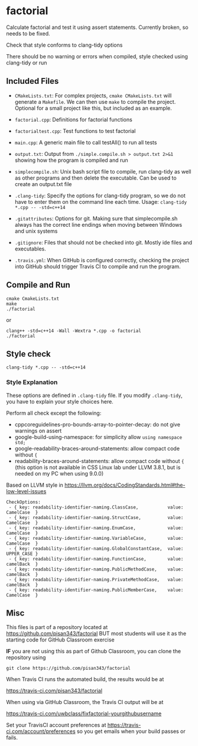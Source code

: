 # factorial

Calculate factorial and test it using assert statements. Currently
broken, so needs to be fixed.

Check that style conforms to clang-tidy options

There should be no warning or errors when compiled, 
style checked using clang-tidy or run

## Included Files

- `CMakeLists.txt`: For complex projects, `cmake CMakeLists.txt` will
  generate a `Makefile`. We can then use `make` to compile the
  project. Optional for a small project like this, but included as an
  example.

- `factorial.cpp`: Definitions for factorial functions

- `factorialtest.cpp`: Test functions to test factorial

- `main.cpp`: A generic main file to call testAll() to run all tests

- `output.txt`: Output from `./simple.compile.sh > output.txt 2>&1`
showing how the program is compiled and run

- `simplecompile.sh`: Unix bash script file to compile, run clang-tidy
  as well as other programs and then delete the executable. Can be
  used to create an output.txt file

- `.clang-tidy`: Specify the options for clang-tidy program, so we do
  not have to enter them on the command line each time.
  Usage: `clang-tidy *.cpp -- -std=c++14`

- `.gitattributes`: Options for git. Making sure that simplecompile.sh
  always has the correct line endings when moving between Windows and
  unix systems

- `.gitignore`: Files that should not be checked into git. Mostly ide
  files and executables.

- `.travis.yml`: When GitHub is configured correctly, checking the
  project into GitHub should trigger Travis CI to compile and run the
  program.

## Compile and Run

```
cmake CmakeLists.txt
make
./factorial
```

or

```
clang++ -std=c++14 -Wall -Wextra *.cpp -o factorial
./factorial
```

## Style check

```
clang-tidy *.cpp -- -std=c++14
```

### Style Explanation
These options are defined in `.clang-tidy` file. If you modify `.clang-tidy`, 
you have to explain your style choices here.

Perform all check except the following:

- cppcoreguidelines-pro-bounds-array-to-pointer-decay: do not give warnings on assert
- google-build-using-namespace: for simplicity allow `using namespace std;`
- google-readability-braces-around-statements: allow compact code without `{`
- readability-braces-around-statements: allow compact code without `{` (this option
is not available in CSS Linux lab under LLVM 3.8.1, but is needed on my PC when using
9.0.0)

Based on LLVM style in https://llvm.org/docs/CodingStandards.html#the-low-level-issues

```
CheckOptions:
 - { key: readability-identifier-naming.ClassCase,           value: CamelCase  }
 - { key: readability-identifier-naming.StructCase,          value: CamelCase  }
 - { key: readability-identifier-naming.EnumCase,            value: CamelCase  }
 - { key: readability-identifier-naming.VariableCase,        value: CamelCase  }
 - { key: readability-identifier-naming.GlobalConstantCase,  value: UPPER_CASE }
 - { key: readability-identifier-naming.FunctionCase,        value: camelBack  }
 - { key: readability-identifier-naming.PublicMethodCase,    value: camelBack  }
 - { key: readability-identifier-naming.PrivateMethodCase,   value: camelBack  }
 - { key: readability-identifier-naming.PublicMemberCase,    value: CamelCase  } 
```

## Misc

This files is part of a repository located at
https://github.com/pisan343/factorial BUT most students will use it as
the starting code for GitHub Classroom exercise

**IF** you are not using this as part of Github Classroom, you can
clone the repository using

`git clone https://github.com/pisan343/factorial`

When Travis CI runs the automated build, the results would be at

https://travis-ci.com/pisan343/factorial

When using via GitHub Classroom, the Travis CI output will be at

https://travis-ci.com/uwbclass/fixfactorial-yourgithubusername

Set your TravisCI account preferences at https://travis-ci.com/account/preferences
so you get emails when your build passes or fails.


